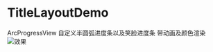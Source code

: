# TitleLayoutDemo
ArcProgressView
自定义半圆弧进度条以及笑脸进度条
带动画及颜色渲染
![效果](http://oczm2hjoz.bkt.clouddn.com/gif/ArcProgressView-demo.gif)
